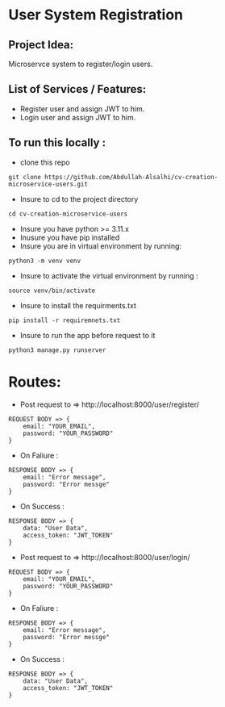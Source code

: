 # User System Registration

## Project Idea:

Microservce system to register/login users.

## List of Services / Features:

- Register user and assign JWT to him.
- Login user and assign JWT to him.

## To run this locally :

- clone this repo

```
git clone https://github.com/Abdullah-Alsalhi/cv-creation-microservice-users.git
```

- Insure to cd to the project directory

```
cd cv-creation-microservice-users
```

- Insure you have python >= 3.11.x
- Inusure you have pip installed
- Insure you are in virtual environment by running:

```
python3 -m venv venv
```

- Insure to activate the virtual environment by running :

```
source venv/bin/activate
```

- Insure to install the requirments.txt

```
pip install -r requiremnets.txt
```

- Insure to run the app before request to it

```
python3 manage.py runserver
```

# Routes:

- Post request to => http://localhost:8000/user/register/

```
REQUEST BODY => {
    email: "YOUR_EMAIL",
    password: "YOUR_PASSWORD"
}

```

- On Faliure :

```
RESPONSE BODY => {
    email: "Error message",
    password: "Error messge"
}
```

- On Success :

```
RESPONSE BODY => {
    data: "User Data",
    access_token: "JWT_TOKEN"
}
```

- Post request to => http://localhost:8000/user/login/

```
REQUEST BODY => {
    email: "YOUR_EMAIL",
    password: "YOUR_PASSWORD"
}

```

- On Faliure :

```
RESPONSE BODY => {
    email: "Error message",
    password: "Error messge"
}
```

- On Success :

```
RESPONSE BODY => {
    data: "User Data",
    access_token: "JWT_TOKEN"
}
```
